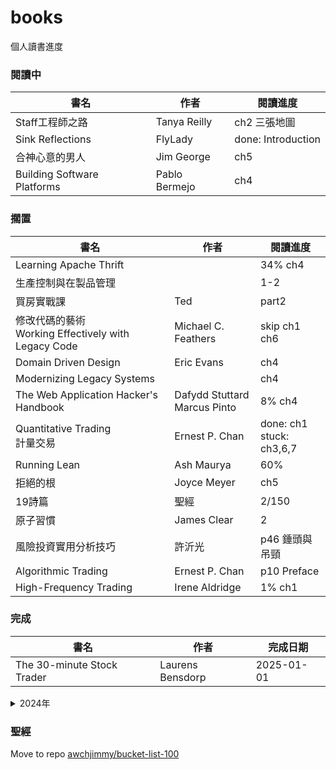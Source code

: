 # books
個人讀書進度

### 閱讀中
|書名|作者|閱讀進度|
|----|----|----|
|Staff工程師之路|Tanya Reilly|ch2 三張地圖|
|Sink Reflections|FlyLady|done: Introduction|
|合神心意的男人|Jim George|ch5|
|Building Software Platforms|Pablo Bermejo|ch4|

### 擱置
|書名|作者|閱讀進度|
|----|----|----|
|Learning Apache Thrift||34% ch4|
|生產控制與在製品管理||1-2|
|買房實戰課|Ted|part2|
|修改代碼的藝術<br>Working Effectively with Legacy Code|Michael C. Feathers|skip ch1<br>ch6|
|Domain Driven Design|Eric Evans|ch4|
|Modernizing Legacy Systems||ch4|
|The Web Application Hacker's Handbook|Dafydd Stuttard<br>Marcus Pinto|8% ch4|
|Quantitative Trading<br>計量交易|Ernest P. Chan|done: ch1<br>stuck: ch3,6,7|
|Running Lean|Ash Maurya|60%|
|拒絕的根|Joyce Meyer|ch5|
|19詩篇|聖經|2/150|
|原子習慣|James Clear|2|
|風險投資實用分析技巧|許沂光|p46 錘頭與吊頸|
|Algorithmic Trading|Ernest P. Chan|p10 Preface|
|High-Frequency Trading|Irene Aldridge|1% ch1|

### 完成

|書名|作者|完成日期|
|----|----|----|
|The 30-minute Stock Trader|Laurens Bensdorp|2025-01-01|

<details>
  <summary>2024年</summary>

|書名|作者|完成日期|
|----|----|----|
|程式交易快穩準|蔡嘉民|2024-12-15|
|離開公司,我過得還不錯|劉揚銘|2024-11-19|
|程式交易的理論與實踐|蔡嘉民|2024-11-08|
|反市場：JG股市操作原理|JG|2024-07-14|

</details>


### 聖經

Move to repo [awchjimmy/bucket-list-100](https://github.com/awchjimmy/bucket-list-100#41-%E8%AE%80%E5%AE%8C%E8%81%96%E7%B6%93)


